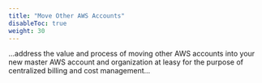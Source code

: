 ```yaml
---
title: "Move Other AWS Accounts"
disableToc: true
weight: 30
---
```


...address the value and process of moving other AWS accounts into your new master AWS account and organization at leasy for the purpose of centralized billing and cost management...